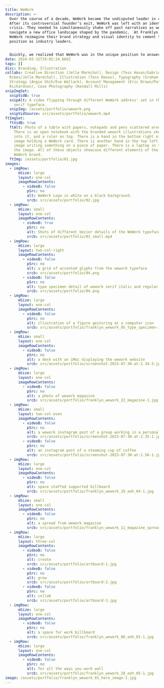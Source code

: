 ```yaml
---
title: WeWork
description: >-
  Over the course of a decade, WeWork became the undisputed leader in coworking.
  After its controversial founder’s exit, WeWork was left with an identity
  crisis. They needed to simultaneously shake off past narratives as well as
  navigate a new office landscape shaped by the pandemic.  At Franklyn, I helped
  WeWork reimagine their brand strategy and visual identity to cement their
  position as industry leaders.


  Quickly, we realized that WeWork was in the unique position to answer questions of where, how, and even why we work. Recognizing that decision-making power in the workplace is moving back to the individual, we wanted to shift the conversation from “we” to “you”. With this idea in mind, we visualized WeWork as a platform for its members through a layered system of symbols and illustrations. The geometric shapes symbolize “We” — the buildings, hands, plates, furniture, and other objects that form the foundation of a WeWork. The illustrations symbolize “You” — the individuals who take those objects and make them their own to create and innovate. At Franklyn, I came up with this original concept, crafted the illustration style, and executed many of the final designs.
date: 2024-03-31T19:02:24.666Z
tags: []
disc: Branding, Illustration
collabs: Creative Direction (Jelle Maréchal), Design (Tess Havas/Gabriel
  Ribes/Jelle Maréchal), Illustration (Tess Havas), Typography (Graham Bradley),
  Strategy (Angie Shih/Eve Wallack), Account Management (Eric Brown/Patrick
  Richardson), Case Photography (Kendall Mills)
snipImgSet:
  snipVidB: true
  snipAlt: A video flipping through different WeWork address' set in the WeWork
    serif typeface.
  snipImg: /assets/portfolio/wework.png
  snipVidSource: src/assets/portfolio/wework.mp4
ftImgSet:
  ftVidB: true
  ftAlt: Photo of a table with papers, notepads and pens scattered around it.
    There is an open notebook with the branded wework illustrations sketched
    into it, and a ruler on top. There is a hand in the bottom right of the
    image holding a WeWork card. There is another hand in the top left of the
    image writing something on a piece of paper. There is a laptop in the top of
    the image. All of these objects showcase different elements of the new
    WeWork brand.
  ftImg: /assets/portfolio/01.jpg
images:
  - imgRow:
      mSize: large
      layout: one-col
      imageRowContents:
        - videoB: false
          pSrc: no
          alt: WeWork Logo in white on a black background.
          srcb: src/assets/portfolio/02.jpg
  - imgRow:
      mSize: small
      layout: one-col
      imageRowContents:
        - videoB: true
          pSrc: no
          alt: Shots of different bezier details of the WeWork typeface.
          srcb: src/assets/portfolio/03_small.mp4
  - imgRow:
      mSize: large
      layout: two-col-right
      imageRowContents:
        - videoB: false
          pSrc: no
          alt: a grid of accented glyphs from the wework typeface
          srcb: src/assets/portfolio/04.png
        - videoB: false
          pSrc: no
          alt: type specimen detail of wework serif italic and regular
          srcb: src/assets/portfolio/04.png
  - imgRow:
      mSize: large
      layout: one-col
      imageRowContents:
        - videoB: false
          pSrc: no
          alt: illustration of a figure gesturing at a computer icon
          srcb: src/assets/portfolio/franklyn_wework_05_type_specimen-1.jpg
  - imgRow:
      mSize: small
      layout: one-col
      imageRowContents:
        - videoB: false
          pSrc: no
          alt: a desk with an iMac displaying the wework website
          srcb: src/assets/portfolio/screenshot-2023-07-30-at-2.34-3.jpg
  - imgRow:
      mSize: large
      layout: one-col
      imageRowContents:
        - videoB: false
          pSrc: no
          alt: a photo of wework magazine
          srcb: src/assets/portfolio/franklyn_wework_22_magazine-1.jpg
  - imgRow:
      mSize: small
      layout: two-col-even
      imageRowContents:
        - videoB: false
          pSrc: no
          alt: a wework instagram post of a group working in a personal office
          srcb: src/assets/portfolio/screenshot-2023-07-30-at-2.35-1.jpg
        - videoB: false
          pSrc: no
          alt: an instagram post of a steaming cup of coffee
          srcb: src/assets/portfolio/screenshot-2023-07-30-at-2.56-1.jpg
  - imgRow:
      mSize: large
      layout: one-col
      imageRowContents:
        - videoB: false
          pSrc: no
          alt: space staffed supported billboard
          srcb: src/assets/portfolio/franklyn_wework_19_ooh_04-1.jpg
  - imgRow:
      mSize: small
      layout: one-col
      imageRowContents:
        - videoB: false
          pSrc: no
          alt: a spread from wework magazine
          srcb: src/assets/portfolio/franklyn_wework_11_magazine_spread_1-1.jpg
  - imgRow:
      mSize: large
      layout: three-col
      imageRowContents:
        - videoB: false
          pSrc: no
          alt: create
          srcb: src/assets/portfolio/artboard-1.jpg
        - videoB: false
          pSrc: no
          alt: grow
          srcb: src/assets/portfolio/artboard-2.jpg
        - videoB: false
          pSrc: no
          alt: collab
          srcb: src/assets/portfolio/artboard-3.jpg
  - imgRow:
      mSize: large
      layout: one-col
      imageRowContents:
        - videoB: false
          pSrc: no
          alt: a space for work billboard
          srcb: src/assets/portfolio/franklyn_wework_08_ooh_01-1.jpg
  - imgRow:
      mSize: large
      layout: one-col
      imageRowContents:
        - videoB: false
          pSrc: no
          alt: for all the ways you work wall
          srcb: src/assets/portfolio/franklyn_wework_28_ooh_05-1.jpg
image: /assets/portfolio/franklyn_wework_01_hero_image-1.jpg
---
```


